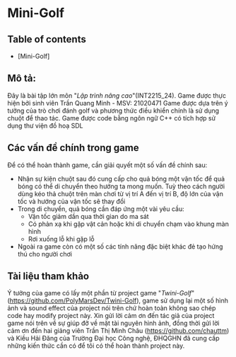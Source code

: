# Mini-Golf
## Table of contents
- [Mini-Golf]
## Mô tả:
Đây là bài tập lớn môn "_Lập trình nâng cao_"(INT2215_24). 
Game được thực hiện bởi sinh viên Trần Quang Minh - MSV: 21020471
Game được dựa trên ý tưởng của trò chơi đánh golf và phương thức điều khiển chính là sử dụng chuột để thao tác.
Game được code bằng ngôn ngữ C++ có tích hợp sử dụng thư viện đồ hoạ SDL
## Các vấn đề chính trong game
Để có thể hoàn thành game, cần giải quyết một số vấn đề chính sau:
- Nhận sự kiện chuột sau đó cung cấp cho quả bóng một vận tốc để quả bóng có thể di chuyển theo hướng ta mong muốn. Tuỳ theo cách người dùng kéo thả chuột trên màn chơi từ vị trí A đến vị trí B, độ lớn của vận tốc và hướng của vận tốc sẽ thay đổi
- Trong di chuyển, quả bóng cần đáp ứng một vài yêu cầu:
  + Vận tốc giảm dần qua thời gian do ma sát
  + Có phản xạ khi gặp vật cản hoặc khi di chuyển chạm vào khung màn hình
  + Rơi xuống lỗ khi gặp lỗ
- Ngoài ra game còn có một số các tính năng đặc biệt khác đẻ tạo hứng thú cho người chơi
## Tài liệu tham khảo
Ý tưởng của game có lấy một phần từ project game "_Twini-Golf_" (https://github.com/PolyMarsDev/Twini-Golf), game sử dụng lại một số hình ảnh và sound effect của project nói trên chứ hoàn toàn không sao chép code hay modify project này.
Xin gửi lời cảm ơn đến tác giả của project game nói trên về sự giúp đỡ về mặt tài nguyên hình ảnh, đồng thời gửi lời cảm ơn đến hai giảng viên Trần Thị Minh Châu (https://github.com/chauttm) và Kiều Hải Đăng của Trường Đại học Công nghệ, ĐHQGHN đã cung cấp những kiến thức cần có để tôi có thể hoàn thành project này.
